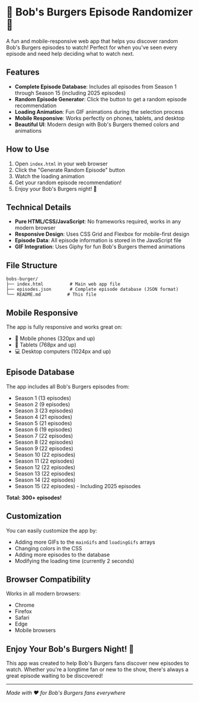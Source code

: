 # 🍔 Bob's Burgers Episode Randomizer 🍔

A fun and mobile-responsive web app that helps you discover random Bob's Burgers episodes to watch! Perfect for when you've seen every episode and need help deciding what to watch next.

## Features

- **Complete Episode Database**: Includes all episodes from Season 1 through Season 15 (including 2025 episodes)
- **Random Episode Generator**: Click the button to get a random episode recommendation
- **Loading Animation**: Fun GIF animations during the selection process
- **Mobile Responsive**: Works perfectly on phones, tablets, and desktop
- **Beautiful UI**: Modern design with Bob's Burgers themed colors and animations

## How to Use

1. Open `index.html` in your web browser
2. Click the "Generate Random Episode" button
3. Watch the loading animation
4. Get your random episode recommendation!
5. Enjoy your Bob's Burgers night! 🍔

## Technical Details

- **Pure HTML/CSS/JavaScript**: No frameworks required, works in any modern browser
- **Responsive Design**: Uses CSS Grid and Flexbox for mobile-first design
- **Episode Data**: All episode information is stored in the JavaScript file
- **GIF Integration**: Uses Giphy for fun Bob's Burgers themed animations

## File Structure

```
bobs-burger/
├── index.html          # Main web app file
├── episodes.json       # Complete episode database (JSON format)
└── README.md          # This file
```

## Mobile Responsive

The app is fully responsive and works great on:
- 📱 Mobile phones (320px and up)
- 📱 Tablets (768px and up)
- 💻 Desktop computers (1024px and up)

## Episode Database

The app includes all Bob's Burgers episodes from:
- Season 1 (13 episodes)
- Season 2 (9 episodes)
- Season 3 (23 episodes)
- Season 4 (21 episodes)
- Season 5 (21 episodes)
- Season 6 (19 episodes)
- Season 7 (22 episodes)
- Season 8 (22 episodes)
- Season 9 (22 episodes)
- Season 10 (22 episodes)
- Season 11 (22 episodes)
- Season 12 (22 episodes)
- Season 13 (22 episodes)
- Season 14 (22 episodes)
- Season 15 (22 episodes) - Including 2025 episodes

**Total: 300+ episodes!**

## Customization

You can easily customize the app by:
- Adding more GIFs to the `mainGifs` and `loadingGifs` arrays
- Changing colors in the CSS
- Adding more episodes to the database
- Modifying the loading time (currently 2 seconds)

## Browser Compatibility

Works in all modern browsers:
- Chrome
- Firefox
- Safari
- Edge
- Mobile browsers

## Enjoy Your Bob's Burgers Night! 🍔

This app was created to help Bob's Burgers fans discover new episodes to watch. Whether you're a longtime fan or new to the show, there's always a great episode waiting to be discovered!

---

*Made with ❤️ for Bob's Burgers fans everywhere*
